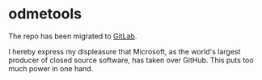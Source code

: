 # odmetools
The repo has been migrated to [GitLab](https://gitlab.com/formwandler/odmetools).

I hereby express my displeasure that Microsoft, as the world's largest producer of closed source software, has taken over GitHub. This puts too much power in one hand.
